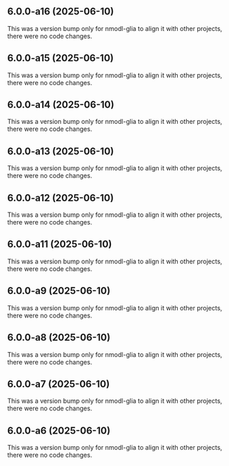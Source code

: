## 6.0.0-a16 (2025-06-10)

This was a version bump only for nmodl-glia to align it with other projects, there were no code changes.

## 6.0.0-a15 (2025-06-10)

This was a version bump only for nmodl-glia to align it with other projects, there were no code changes.

## 6.0.0-a14 (2025-06-10)

This was a version bump only for nmodl-glia to align it with other projects, there were no code changes.

## 6.0.0-a13 (2025-06-10)

This was a version bump only for nmodl-glia to align it with other projects, there were no code changes.

## 6.0.0-a12 (2025-06-10)

This was a version bump only for nmodl-glia to align it with other projects, there were no code changes.

## 6.0.0-a11 (2025-06-10)

This was a version bump only for nmodl-glia to align it with other projects, there were no code changes.

## 6.0.0-a9 (2025-06-10)

This was a version bump only for nmodl-glia to align it with other projects, there were no code changes.

## 6.0.0-a8 (2025-06-10)

This was a version bump only for nmodl-glia to align it with other projects, there were no code changes.

## 6.0.0-a7 (2025-06-10)

This was a version bump only for nmodl-glia to align it with other projects, there were no code changes.

## 6.0.0-a6 (2025-06-10)

This was a version bump only for nmodl-glia to align it with other projects, there were no code changes.